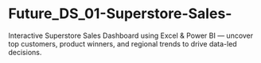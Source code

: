 # Future_DS_01-Superstore-Sales-
Interactive Superstore Sales Dashboard using Excel &amp; Power BI — uncover top customers, product winners, and regional trends to drive data-led decisions.
